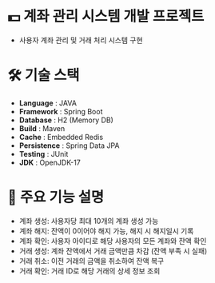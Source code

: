 # 💵 계좌 관리 시스템 개발 프로젝트

+ 사용자 계좌 관리 및 거래 처리 시스템 구현

# 🛠️ 기술 스택
+ **Language** : JAVA
+ **Framework** : Spring Boot
+ **Database** : H2 (Memory DB)
+ **Build** : Maven
+ **Cache** : Embedded Redis
+ **Persistence** : Spring Data JPA
+ **Testing** : JUnit
+ **JDK** : OpenJDK-17

# 🔴 주요 기능 설명

+ 계좌 생성: 사용자당 최대 10개의 계좌 생성 가능
+ 계좌 해지: 잔액이 0이어야 해지 가능, 해지 시 해지일시 기록
+ 계좌 확인: 사용자 아이디로 해당 사용자의 모든 계좌와 잔액 확인
+ 거래 생성: 계좌 잔액에서 거래 금액만큼 차감 (잔액 부족 시 실패)
+ 거래 취소: 이전 거래의 금액을 취소하여 잔액 복구
+ 거래 확인: 거래 ID로 해당 거래의 상세 정보 조회
